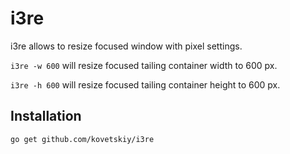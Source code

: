 # i3re

i3re allows to resize focused window with pixel settings.

`i3re -w 600` will resize focused tailing container width to 600 px.

`i3re -h 600` will resize focused tailing container height to 600 px.

## Installation

```go get github.com/kovetskiy/i3re```
